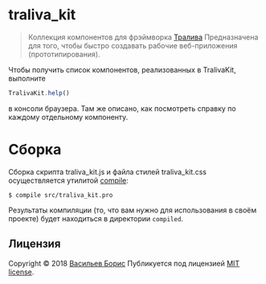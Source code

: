 # traliva_kit

>Коллекция компонентов для фрэймворка [Тралива](https://github.com/1024sparrow/traliva)
>Предназначена для того, чтобы быстро создавать рабочие веб-приложения (прототипирования).

Чтобы получить список компонентов, реализованных в TralivaKit, выполните
```javascript
TralivaKit.help()
```
в консоли браузера. Там же описано, как посмотреть справку по каждому отдельному компоненту.

# Сборка

Сборка скрипта traliva_kit.js и файла стилей traliva_kit.css осуществляется утилитой [compile](https://github.com/1024sparrow/compiler):
```
$ compile src/traliva_kit.pro
```
Результаты компиляции (то, что вам нужно для использования в своём проекте) будет находиться в директории ```compiled```.

## Лицензия

Copyright © 2018 [Васильев Борис](https://github.com/1024sparrow)
Публикуется под лицензией [MIT license](https://github.com/1024sparrow/traliva/blob/master/LICENSE).
